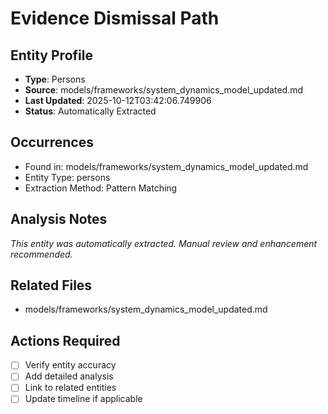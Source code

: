 # Evidence Dismissal Path

## Entity Profile
- **Type**: Persons
- **Source**: models/frameworks/system_dynamics_model_updated.md
- **Last Updated**: 2025-10-12T03:42:06.749906
- **Status**: Automatically Extracted

## Occurrences
- Found in: models/frameworks/system_dynamics_model_updated.md
- Entity Type: persons
- Extraction Method: Pattern Matching

## Analysis Notes
*This entity was automatically extracted. Manual review and enhancement recommended.*

## Related Files
- models/frameworks/system_dynamics_model_updated.md

## Actions Required
- [ ] Verify entity accuracy
- [ ] Add detailed analysis
- [ ] Link to related entities
- [ ] Update timeline if applicable
